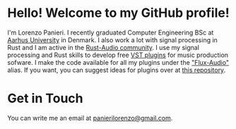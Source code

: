 # Hello! Welcome to my GitHub profile!
I'm Lorenzo Panieri. I recently graduated Computer Engineering BSc at [Aarhus University](https://au.dk) in Denmark. 
I also work a lot with signal processing in Rust and I am active in the [Rust-Audio community](https://github.com/RustAudio). 
I use my signal processing and Rust skills to develop free [VST plugins](https://en.wikipedia.org/wiki/Virtual_Studio_Technology) 
for music production sofware. I make the code available for all my plugins under the ["Flux-Audio"](https://github.com/Flux-Audio) 
alias. If you want, you can suggest ideas for plugins over at [this repository](https://github.com/Flux-Audio/planned_projects).

# Get in Touch
You can write me an email at panierilorenzo@gmail.com.
